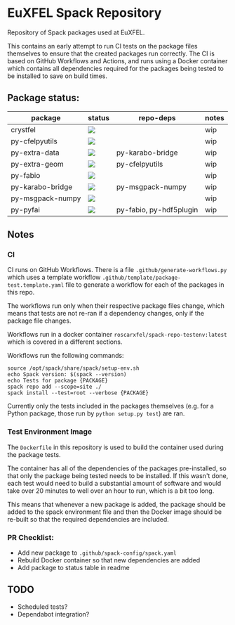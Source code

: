 #  EuXFEL Spack Repository

Repository of Spack packages used at EuXFEL.

This contains an early attempt to run CI tests on the package files themselves
to ensure that the created packages run correctly. The CI is based on GitHub
Workflows and Actions, and runs using a Docker container which contains all
dependencies required for the packages being tested to be installed to save on
build times.

## Package status:

| package          | status                                                                                                                       | repo-deps               | notes |
|------------------|------------------------------------------------------------------------------------------------------------------------------|-------------------------|-------|
| crystfel         | ![](https://github.com/robertrosca/spack-repo/workflows/.github/workflows/package-test.crystfel.yaml/badge.svg) |                         | wip   |
| py-cfelpyutils   | ![]( https://github.com/robertrosca/spack-repo/workflows/.github/workflows/package-test.py-cfelpyutils.yaml/badge.svg) |                         | wip   |
| py-extra-data    | ![](https://github.com/robertrosca/spack-repo/workflows/.github/workflows/package-test.py-extra-data.yaml/badge.svg) | py-karabo-bridge        | wip   |
| py-extra-geom    | ![](https://github.com/robertrosca/spack-repo/workflows/.github/workflows/package-test.py-extra-geom.yaml/badge.svg) | py-cfelpyutils          | wip   |
| py-fabio         | ![](https://github.com/robertrosca/spack-repo/workflows/.github/workflows/package-test.py-fabio.yaml/badge.svg) |                         | wip   |
| py-karabo-bridge | ![](https://github.com/robertrosca/spack-repo/workflows/.github/workflows/package-test.py-karabo-bridge.yaml/badge.svg) | py-msgpack-numpy        | wip   |
| py-msgpack-numpy | ![](https://github.com/robertrosca/spack-repo/workflows/.github/workflows/package-test.py-msgpack-numpy.yaml/badge.svg) |                         | wip   |
| py-pyfai         | ![](https://github.com/robertrosca/spack-repo/workflows/.github/workflows/package-test.py-pyfai.yaml/badge.svg) | py-fabio, py-hdf5plugin | wip   |

## Notes

### CI

CI runs on GitHub Workflows. There is a file `.github/generate-workflows.py`
which uses a template workflow `.github/template/package-test.template.yaml`
file to generate a workflow for each of the packages in this repo.

The workflows run only when their respective package files change, which means
that tests are not re-ran if a dependency changes, only if the package file
changes.

Workflows run in a docker container `roscarxfel/spack-repo-testenv:latest` which
is covered in a different sections.

Workflows run the following commands:

```
source /opt/spack/share/spack/setup-env.sh
echo Spack version: $(spack --version)
echo Tests for package {PACKAGE}
spack repo add --scope=site ./
spack install --test=root --verbose {PACKAGE}
```
Currently only the tests included in the packages themselves (e.g. for a
Python package, those run by `python setup.py test`) are ran.

### Test Environment Image

The `Dockerfile` in this repository is used to build the container used during
the package tests.

The container has all of the dependencies of the packages pre-installed, so that
only the package being tested needs to be installed. If this wasn't done, each
test would need to build a substantial amount of software and would take over 20
minutes to well over an hour to run, which is a bit too long.

This means that whenever a new package is added, the package should be added to
the spack environment file and then the Docker image should be re-built so that
the required dependencies are included.

### PR Checklist:

- Add new package to `.github/spack-config/spack.yaml`
- Rebuild Docker container so that new dependencies are added
- Add package to status table in readme

## TODO

- Scheduled tests?
- Dependabot integration?
